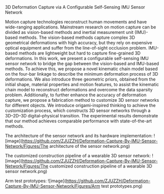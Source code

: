 3D Deformation Capture via A Configurable Self-Sensing IMU Sensor Network

Motion capture technologies reconstruct human movements and have wide-ranging applications. Mainstream research on motion capture can be divided as vision-based methods and inertial measurement unit (IMU)-based methods. The vision-based methods capture complex 3D geometrical deformations with high accuracy, but they rely on expensive optical equipment and suffer from the line-of-sight occlusion problem. IMU-based methods are lightweight but hard to capture fine-grained 3D deformations. In this work, we present a configurable self-sensing IMU sensor network to bridge the gap between the vision-based and IMU-based methods. To achieve this, we propose a novel kinematic chain model based on the four-bar linkage to describe the minimum deformation process of 3D deformations. We also introduce three geometric priors, obtained from the initial shape, material properties and motion features, to assist the kinematic chain model to reconstruct deformations and overcome the data sparsity problem. Additionally, to further enhance the accuracy of deformation capture, we propose a fabrication method to customize 3D sensor networks for different objects. We introduce origami-inspired thinking to achieve the customization process, which constructs 3D sensor networks through a 3D–2D–3D digital–physical transition. The experimental results demonstrate that our method achieves comparable performance with state-of-the-art methods.

The architecture of the sensor network and its hardware implementation:
![image](https://github.com/ZJUZZH/Deformation-Capture-By-IMU-Sensor-Network/Figures/The architecture of the sensor network.png)

The customized construction pipeline of a wearable 3D sensor network:
![image](https://github.com/ZJUZZH/Deformation-Capture-By-IMU-Sensor-Network/Figures/The customized construction pipeline of a wearable 3D sensor network.png)

Arm test prototypes:
![image](https://github.com/ZJUZZH/Deformation-Capture-By-IMU-Sensor-Network/Figures/Arm test prototypes.png)
